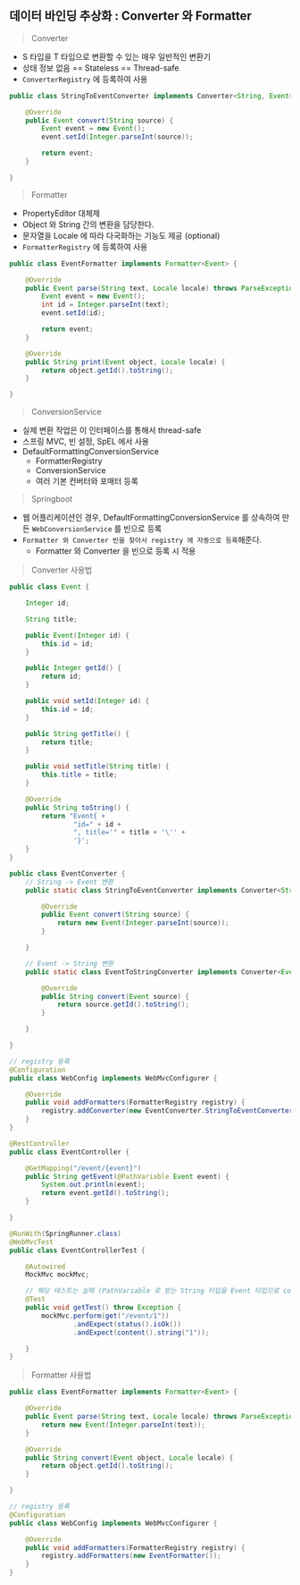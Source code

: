 ## 데이터 바인딩 추상화 : Converter 와 Formatter

> Converter

- S 타입을 T 타입으로 변환할 수 있는 매우 일반적인 변환기
- 상태 정보 없음 == Stateless == Thread-safe
- `ConverterRegistry` 에 등록하여 사용

````java
public class StringToEventConverter implements Converter<String, Event> {

    @Override
    public Event convert(String source) {
        Event event = new Event();
        event.setId(Integer.parseInt(source));

        return event;
    }

}
````

> Formatter

- PropertyEditor 대체제
- Object 와 String 간의 변환을 담당한다.
- 문자열을 Locale 에 따라 다국화하는 기능도 제공 (optional)
- `FormatterRegistry` 에 등록하여 사용

````java
public class EventFormatter implements Formatter<Event> {

    @Override
    public Event parse(String text, Locale locale) throws ParseException {
        Event event = new Event();
        int id = Integer.parseInt(text);
        event.setId(id);

        return event;
    }

    @Override
    public String print(Event object, Locale locale) {
        return object.getId().toString();
    }

}
````

> ConversionService

- 실제 변환 작업은 이 인터페이스를 통해서 thread-safe
- 스프링 MVC, 빈 설정, SpEL 에서 사용
- DefaultFormattingConversionService
    - FormatterRegistry
    - ConversionService
    - 여러 기본 컨버터와 포매터 등록

> Springboot

- 웹 어플리케이션인 경우, DefaultFormattingConversionService 를 상속하여 만든 `WebConversionService` 를 빈으로 등록
- `Formatter 와 Converter 빈을 찾아서 registry 에 자동으로 등록`해준다.
    - Formatter 와 Converter 을 빈으로 등록 시 적용


> Converter 사용법

````java
public class Event {

    Integer id;

    String title;

    public Event(Integer id) {
        this.id = id;
    }

    public Integer getId() {
        return id;
    }

    public void setId(Integer id) {
        this.id = id;
    }

    public String getTitle() {
        return title;
    }

    public void setTitle(String title) {
        this.title = title;
    }

    @Override
    public String toString() {
        return "Event{ +
                "id=" + id +
                ", title='" + title + '\'' +
                '}';
    }
}
````

````java
public class EventConverter {
    // String -> Event 변환
    public static class StringToEventConverter implements Converter<String, Event> {

        @Override
        public Event convert(String source) {
            return new Event(Integer.parseInt(source));
        }

    }

    // Event -> String 변환
    public static class EventToStringConverter implements Converter<Event, String> {

        @Override
        public String convert(Event source) {
            return source.getId().toString();
        }

    }

}
````

````java
// registry 등록
@Configuration
public class WebConfig implements WebMvcConfigurer {

    @Override
    public void addFormatters(FormatterRegistry registry) {
        registry.addConverter(new EventConverter.StringToEventConverter());
    }
}
````

````java
@RestController
public class EventController {

    @GetMapping("/event/{event}")
    public String getEvent(@PathVariable Event event) {
        System.out.println(event);
        return event.getId().toString();
    }

}
````

````java
@RunWith(SpringRunner.class)
@WebMvcTest
public class EventControllerTest {

    @Autowired
    MockMvc mockMvc;

    // 해당 테스트는 실패 (PathVariable 로 받는 String 타입을 Event 타입으로 convert 하지 못하기 때문에 발생)
    @Test
    public void getTest() throw Exception {
        mockMvc.perform(get("/event/1"))
                .andExpect(status().isOk())
                .andExpect(content().string("1"));

    }
}
````

> Formatter 사용법

````java
public class EventFormatter implements Formatter<Event> {

    @Override
    public Event parse(String text, Locale locale) throws ParseException {
        return new Event(Integer.parseInt(text));
    }

    @Override
    public String convert(Event object, Locale locale) {
        return object.getId().toString();
    }

}
````

````java
// registry 등록
@Configuration
public class WebConfig implements WebMvcConfigurer {

    @Override
    public void addFormatters(FormatterRegistry registry) {
        registry.addFormatters(new EventFormatter());
    }
}
````
